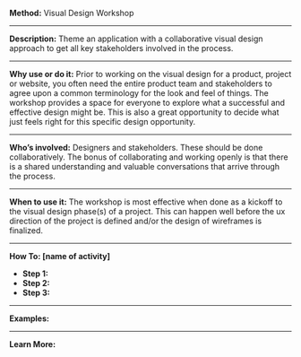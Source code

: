 
**Method:** Visual Design Workshop

---

**Description:** Theme an application with a collaborative visual design approach to get all key stakeholders involved in the process.

---

**Why use or do it:** Prior to working on the visual design for a product, project or website, you often need the entire product team and stakeholders to agree upon a common terminology for the look and feel of things. The workshop provides a space for everyone to explore what a successful and effective design might be. This is also a great opportunity to decide what just feels right for this specific design opportunity.

---

**Who’s involved:** Designers and stakeholders. These should be done collaboratively. The bonus of collaborating and working openly is that there is a shared understanding and valuable conversations that arrive through the process.

---

**When to use it:** The workshop is most effective when done as a kickoff to the visual design phase(s) of a project. This can happen well before the ux direction of the project is defined and/or the design of wireframes is finalized.

---

**How To: [name of activity]**

* **Step 1:**
* **Step 2:**
* **Step 3:**

---

**Examples:**

---
**Learn More:**


